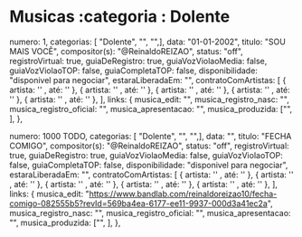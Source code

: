 
# Musicas :categoria : Dolente

numero: 1, categorias: [ "Dolente", "", "",], data: "01-01-2002", titulo: "SOU MAIS VOCÊ", compositor(s): "@ReinaldoREIZAO", status: "off", registroVirtual: true, guiaDeRegistro: true, guiaVozViolaoMedia: false, guiaVozViolaoTOP: false,  guiaCompletaTOP: false, disponibilidade: "disponivel para negociar", estaraLiberadaEm: "", contratoComArtistas: [ { artista: '' , até: '' }, { artista: '' , até: '' }, { artista: '' , até: '' }, { artista: '' , até: '' }, { artista: '' , até: '' }, ], links: {
  musica_edit: "",
  musica_registro_nasc: "",
  musica_registro_oficial: "",
  musica_apresentacao: "",
  musica_produzida: ["", ],
},

numero: 1000 TODO, categorias: [ "Dolente", "", "",], data: "", titulo: "FECHA COMIGO", compositor(s): "@ReinaldoREIZAO", status: "off", registroVirtual: true, guiaDeRegistro: true, guiaVozViolaoMedia: false, guiaVozViolaoTOP: false,  guiaCompletaTOP: false, disponibilidade: "disponivel para negociar", estaraLiberadaEm: "", contratoComArtistas: [ { artista: '' , até: '' }, { artista: '' , até: '' }, { artista: '' , até: '' }, { artista: '' , até: '' }, { artista: '' , até: '' }, ], links: {
  musica_edit: "https://www.bandlab.com/reinaldoreizao10/fecha-comigo-082555b5?revId=569ba4ea-6177-ee11-9937-000d3a41ec2a",
  musica_registro_nasc: "",
  musica_registro_oficial: "",
  musica_apresentacao: "",
  musica_produzida: ["", ],
},
